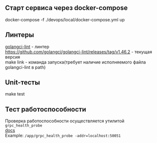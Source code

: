 ## Старт сервиса через docker-compose
docker-compose -f ./devops/local/docker-compose.yml up
## Линтеры
[golangci-lint](https://github.com/golangci/golangci-lint) - линтер\
https://github.com/golangci/golangci-lint/releases/tag/v1.46.2 - текущая версия \
make link - команда запуска(требует наличие исполняемого файла golangci-lint в path)
## Unit-тесты
make test
## Тест работоспособности
Проверка работоспособности осуществляется утилитой `grpc_health_probe`\
[docs](https://github.com/grpc-ecosystem/grpc-health-probe)\
Example: `/app/grpc_health_probe -addr=localhost:50051`
